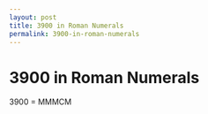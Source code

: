 ```yaml
---
layout: post
title: 3900 in Roman Numerals
permalink: 3900-in-roman-numerals
---
```


# 3900 in Roman Numerals

3900 = MMMCM
